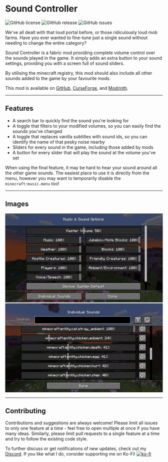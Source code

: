 # Sound Controller

![GitHub license](https://img.shields.io/github/license/BVengo/sound-controller.svg)
![GitHub release](https://img.shields.io/github/release/BVengo/sound-controller.svg)
![GitHub issues](https://img.shields.io/github/issues/BVengo/sound-controller.svg)

We've all dealt with that loud portal before, or those ridiculously loud mob farms. Have you ever wanted to fine-tune just a single sound without needing to change the entire category?

Sound Controller is a fabric mod providing complete volume control over the sounds played in the game. It simply adds an extra button to your sound settings, providing you with a screen full of sound sliders.

By utilising the minecraft registry, this mod should also include all other sounds added to the game by your favourite mods.

This mod is available on [GitHub](https://www.github.com/BVengo/sound-controller), [CurseForge](https://www.curseforge.com/minecraft/mc-mods/sound-controller), and [Modrinth](https://www.modrinth.com/mod/sound-controller).

---

## Features
- A search bar to quickly find the sound you're looking for
- A toggle that filters to your modified volumes, so you can easily find the sounds you've changed
- A toggle that replaces vanilla subtitles with sound ids, so you can identify the name of that pesky noise nearby
- Sliders for every sound in the game, including those added by mods
- A button for every slider that will play the sound at the volume you've set

When using the final feature, it may be hard to hear your sound around all the other game sounds. The easiest place to use it is directly from the menu, however you may want to temporarily disable the `minecraft:music.menu` too!

---

## Images

<img src="./assets/settings_screen.png" alt="drawing" width="600"/>
<br/>
<img src="./assets/sounds_screen.png" alt="drawing" width="600"/>

---

## Contributing
Contributions and suggestions are always welcome! Please limit all issues to only one feature at a time - feel free to open multiple at once if you have many ideas. Similarly, please limit pull requests to a single feature at a time and try to follow the existing code style.


To further discuss or get notifications of new updates, check out my [Discord](https://discord.com/invite/kUhf3WSSfv). If you like what I do, consider supporting me on Ko-Fi! [![ko-fi](https://ko-fi.com/img/githubbutton_sm.svg)](https://ko-fi.com/C0C7DZ3FB)
